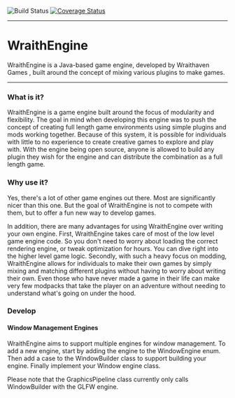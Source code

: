 ![Build Status](https://travis-ci.com/Wraithaven/WraithEngine3.svg?branch=master "Build Status")
[![Coverage Status](https://coveralls.io/repos/github/Wraithaven/WraithEngine3/badge.svg?branch=master)](https://coveralls.io/github/Wraithaven/WraithEngine3?branch=master)

---

# WraithEngine

WraithEngine is a Java-based game engine, developed by Wraithaven Games , built around the concept of mixing various plugins to make games.

---

### What is it?

WraithEngine is a game engine built around the focus of modularity and flexibility. The goal in mind when developing this engine was to push the concept of creating full length game environments using simple plugins and mods working together. Because of this system, it is possible for individuals with little to no experience to create creative games to explore and play with. With the engine being open source, anyone is allowed to build any plugin they wish for the engine and can distribute the combination as a full length game.

### Why use it?

Yes, there's a lot of other game engines out there. Most are significantly nicer than this one. But the goal of WraithEngine is not to compete with them, but to offer a fun new way to develop games.

In addition, there are many advantages for using WraithEngine over writing your own engine. First, WraithEngine takes care of most of the low level game engine code. So you don't need to worry about loading the correct rendering engine, or tweak optimization for hours. You can dive right into the higher level game logic. Secondly, with such a heavy focus on modding, WraithEngine allows for individuals to make their own games by simply mixing and matching different plugins without having to worry about writing their own. Even those who have never made a game in their life can make very few modpacks that take the player on an adventure without needing to understand what's going on under the hood.


### Develop

#### Window Management Engines
WraithEngine aims to support multiple engines for window management. To add a new engine, start by adding the engine to the WindowEngine enum. Then add a case to the WindowBuilder class to support building your engine. Finally implement your Window engine class.

Please note that the GraphicsPipeline class currently only calls WindowBuilder with the GLFW engine.
